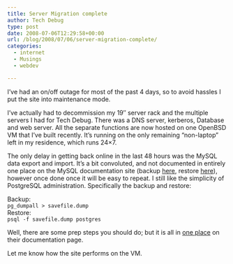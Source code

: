 ```yaml
---
title: Server Migration complete
author: Tech Debug
type: post
date: 2008-07-06T12:29:58+00:00
url: /blog/2008/07/06/server-migration-complete/
categories:
  - internet
  - Musings
  - webdev

---
```

I&#8217;ve had an on/off outage for most of the past 4 days, so to avoid hassles I put the site into maintenance mode.

I&#8217;ve actually had to decommission my 19&#8243; server rack and the multiple servers I had for Tech Debug. There was a DNS server, kerberos, Database and web server. All the separate functions are now hosted on one OpenBSD VM that I&#8217;ve built recently. It&#8217;s running on the only remaining &#8220;non-laptop&#8221; left in my residence, which runs 24&#215;7.

The only delay in getting back online in the last 48 hours was the MySQL data export and import. It&#8217;s a bit convoluted, and not documented in entirely one place on the MySQL documentation site (backup [here][1], restore [here][2]), however once done once it will be easy to repeat. I still like the simplicity of PostgreSQL administration. Specifically the backup and restore:

Backup:  
`pg_dumpall > savefile.dump`  
Restore:  
`psql -f savefile.dump postgres`

Well, there are some prep steps you should do; but it is all in [one place][3] on their documentation page.

Let me know how the site performs on the VM.

 [1]: http://dev.mysql.com/doc/refman/5.0/en/backup.html
 [2]: http://dev.mysql.com/doc/refman/5.0/en/mysqlimport.html
 [3]: http://www.postgresql.org/docs/8.1/static/backup.html